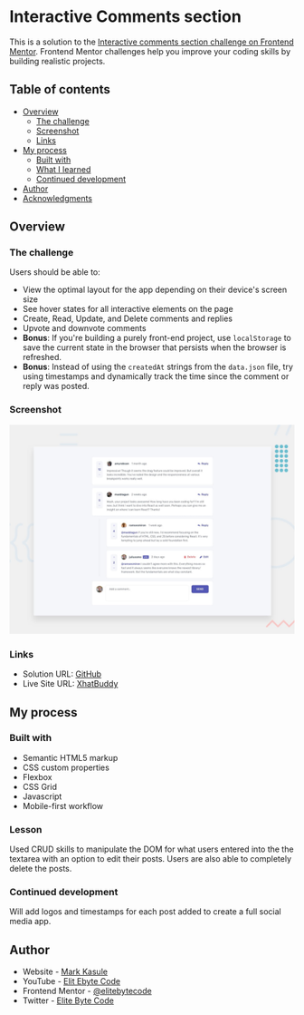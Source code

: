 # Interactive Comments section

This is a solution to the [Interactive comments section challenge on Frontend Mentor](https://www.frontendmentor.io/challenges/interactive-comments-section-iG1RugEG9). Frontend Mentor challenges help you improve your coding skills by building realistic projects. 

## Table of contents

- [Overview](#overview)
  - [The challenge](#the-challenge)
  - [Screenshot](#screenshot)
  - [Links](#links)
- [My process](#my-process)
  - [Built with](#built-with)
  - [What I learned](#what-learned)
  - [Continued development](#continued-development)
- [Author](#author)
- [Acknowledgments](#acknowledgments)

## Overview

### The challenge

Users should be able to:

- View the optimal layout for the app depending on their device's screen size
- See hover states for all interactive elements on the page
- Create, Read, Update, and Delete comments and replies
- Upvote and downvote comments
- **Bonus**: If you're building a purely front-end project, use `localStorage` to save the current state in the browser that persists when the browser is refreshed.
- **Bonus**: Instead of using the `createdAt` strings from the `data.json` file, try using timestamps and dynamically track the time since the comment or reply was posted.

### Screenshot

![](./design/desktop-preview.jpg)



### Links

- Solution URL: [GitHub](https://github.com/casulemarc/front-end-projects/tree/main/chatbuddy)
- Live Site URL: [XhatBuddy](https://xhatbuddy.netlify.app/)

## My process

### Built with

- Semantic HTML5 markup
- CSS custom properties
- Flexbox
- CSS Grid
- Javascript
- Mobile-first workflow

### Lesson
Used CRUD skills to manipulate the DOM for what users entered into the the textarea with an option to edit their posts. Users are also able to completely delete the posts.

### Continued development
Will add logos and timestamps for each post added to create a full social media app.

## Author

- Website - [Mark Kasule](https://mlkasule.com)
- YouTube - [Elit Ebyte Code](https://www.youtube.com/@elitebytecode)
- Frontend Mentor - [@elitebytecode](https://www.frontendmentor.io/profile/casulemarc)
- Twitter - [Elite Byte Code](https://www.twitter.com/elitebytecode)
